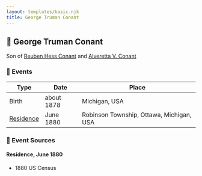 ```yaml
---
layout: templates/basic.njk
title: George Truman Conant
---
```

## 🔵 George Truman Conant

Son of [Reuben Hess Conant](/people/3/37326838) and [Alveretta V. Conant](/people/6/60109856)

### 📆 Events

Type | Date | Place
------ | ------ | ------
Birth | about 1878 | Michigan, USA
[Residence](#event-65c43435-dd2c-42bb-b933-50bd2931a2ba) | June 1880 | Robinson Township, Ottawa, Michigan, USA

### 📰 Event Sources

#### <a id="event-65c43435-dd2c-42bb-b933-50bd2931a2ba"></a> Residence, June 1880
* 1880 US Census
